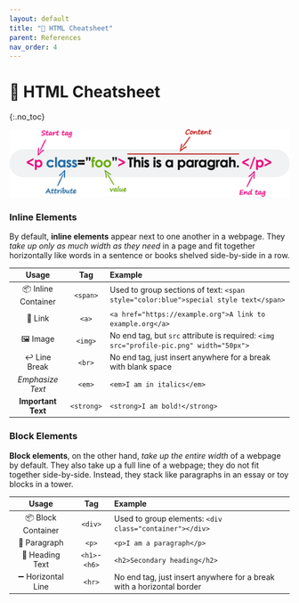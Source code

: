 ```yaml
---
layout: default
title: "🧱 HTML Cheatsheet" 
parent: References
nav_order: 4
---
```


# 🧱 HTML Cheatsheet
{:.no_toc}

![image](html-element.png)

### Inline Elements
By default, **inline elements** appear next to one another in a webpage. They _take up only as much width as they need_ in a page and fit together horizontally like words in a sentence or books shelved side-by-side in a row. 

| Usage | Tag | Example |
| :---: | :---: | :--- |
| 📦 Inline Container | `<span>` | Used to group sections of text: `<span style="color:blue">special style text</span>` |
| 🔗 Link | `<a>` | `<a href="https://example.org">A link to example.org</a>` |
| 🖼️ Image | `<img>` | No end tag, but `src` attribute is required: `<img src="profile-pic.png" width="50px">` |
| ↩ Line Break | `<br>` | No end tag, just insert anywhere for a break with blank space |
| _Emphasize Text_ | `<em>` | `<em>I am in italics</em>` |
| **Important Text** | `<strong>` | `<strong>I am bold!</strong>` |


### Block Elements
**Block elements**, on the other hand, _take up the entire width_ of a webpage by default. They also take up a full line of a webpage; they do not fit together side-by-side. Instead, they stack like paragraphs in an essay or toy blocks in a tower.

| Usage | Tag | Example |
| :---: | :---: | :--- |
| 📦 Block Container | `<div>` | Used to group elements:  `<div class="container"></div>` |
| 💬 Paragraph | `<p>` | `<p>I am a paragraph</p>` |
| 📣 Heading Text | `<h1>`-`<h6>` | `<h2>Secondary heading</h2>` |
| ➖ Horizontal Line | `<hr>` | No end tag, just insert anywhere for a break with a horizontal border |
